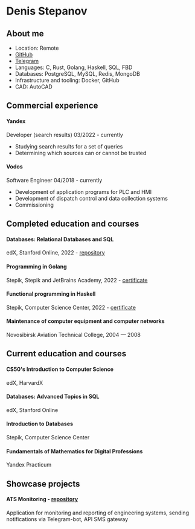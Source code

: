 # Denis Stepanov
## About me
* Location: Remote
* [GitHub](https://github.com/stepanov-denis)
* [Telegram](https://t.me/stepanov_d_m)
* Languages: C, Rust, Golang, Haskell, SQL, FBD
* Databases: PostgreSQL, MySQL, Redis, MongoDB
* Infrastructure and tooling: Docker, GitHub
* CAD: AutoCAD
## Commercial experience
#### Yandex
Developer (search results) 03/2022 - currently
* Studying search results for a set of queries
* Determining which sources can or cannot be trusted
#### Vodos
Software Engineer 04/2018 - currently
* Development of application programs for PLC and HMI
* Development of dispatch control and data collection systems
* Commissioning
## Completed education and courses
#### Databases: Relational Databases and SQL
edX, Stanford Online, 2022 - [repository](https://github.com/stepanov-denis/stanford-sql)
#### Programming in Golang
Stepik, Stepik and JetBrains Academy, 2022 - [certificate](https://stepik.org/cert/1583810)
#### Functional programming in Haskell
Stepik, Computer Science Center, 2022 - [certificate](https://stepik.org/cert/1591247)
#### Maintenance of computer equipment and computer networks
Novosibirsk Aviation Technical College, 2004 — 2008
## Current education and courses
#### CS50's Introduction to Computer Science
edX, HarvardX
#### Databases: Advanced Topics in SQL
edX, Stanford Online
#### Introduction to Databases
Stepik, Computer Science Center
#### Fundamentals of Mathematics for Digital Professions
Yandex Practicum
## Showcase projects
#### ATS Monitoring - [repository](https://github.com/stepanov-denis/ats-monitoring)
Application for monitoring and reporting of engineering systems, sending notifications via Telegram-bot, API SMS gateway



